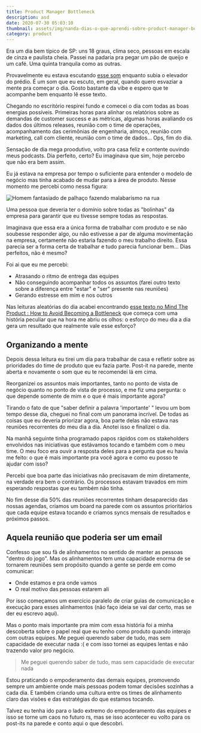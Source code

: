 ```yaml
---
title: Product Manager Bottleneck
description: asd
date: 2020-07-30 05:03:10
thumbnail: assets/img/nanda-dias-o-que-aprendi-sobre-product-manager-bottleneck.jpeg
category: product
---
```

Era um dia bem típico de SP: uns 18 graus, clima seco, pessoas em escala de cinza e paulista cheia. Passei na padaria pra pegar um pão de queijo e um café. Uma quinta tranquila como as outras.

Provavelmente eu estava escutando [esse som](https://open.spotify.com/album/0TXzOGlqSKpRlpR8FDEzZL?highlight=spotify:track:20xGCo14PHgTfYHeD2oN6v) enquanto subia o elevador do prédio. É um som que eu escuto, em geral, quando quero esvaziar a mente pra começar o dia. Gosto bastante da vibe e espero que te acompanhe bem enquanto lê esse texto.

Chegando no escritório respirei fundo e comecei o dia com todas as boas energias possíveis. Primeiras horas para alinhar os relatórios sobre as demandas de customer success e as métricas, algumas horas avaliando os dados dos últimos releases, reunião com o time de operações, acompanhamento das cerimônias de engenharia, almoço, reunião com marketing, call com cliente, reunião com o time de dados... Ops, fim do dia.

Sensação de dia mega proodutivo, volto pra casa feliz e contente ouvindo meus podcasts. Dia perfeito, certo? Eu imaginava que sim, hoje percebo que não era bem assim.

Eu já estava na empresa por tempo o suficiente para entender o modelo de negócio mas tinha acabado de mudar para a área de produto. Nesse momento me percebi como nessa figura:

![Homem fantasiado de palhaço fazendo malabarismo na rua](assets/img/nanda-dias-o-que-aprendi-sobre-product-manager-bottleneck-malabarismo.jpeg "A produteira malabarista")

Uma pessoa que deveria ter o domínio sobre todas as "bolinhas" da empresa para garantir que eu tivesse sempre todas as respostas.

Imaginava que essa era a única forma de trabalhar com produto e se não soubesse responder algo, ou não estivesse a par de alguma movimentação na empresa, certamente não estaria fazendo o meu trabalho direito. Essa parecia ser a forma certa de trabalhar e tudo parecia funcionar bem... Dias perfeitos, não é mesmo?

Foi ai que eu me percebi:

* Atrasando o ritmo de entrega das equipes
* Não conseguindo acompanhar todos os assuntos (farei outro texto sobre a diferença entre "estar" e "ser" presente nas reuniões)
* Gerando estresse em mim e nos outros

Nas leituras aleatórias do dia acabei encontrando [esse texto no Mind The Product : How to Avoid Becoming a Bottleneck](https://www.mindtheproduct.com/indecision-in-product-how-to-avoid-becoming-a-bottleneck/) que começa com uma história peculiar que na hora me abriu os olhos: o esforço do meu dia a dia gera um resultado que realmente vale esse esforço?

## Organizando a mente

Depois dessa leitura eu tirei um dia para trabalhar de casa e refletir sobre as prioridades do time de produto que eu fazia parte. Post-it na parede, mente aberta e novamente o som que eu te recomendei lá em cima.

Reorganizei os assuntos mais importantes, tanto no ponto de vista de negócio quanto no ponto de vista de processo, e me fiz uma pergunta: o que depende somente de mim e o que é mais importante agora?

Tirando o fato de que "saber definir a palavra 'importante' " levou um bom tempo desse dia, cheguei no final com um panorama incrível. De todas as coisas que eu deveria priorizar agora, boa parte delas não estava nas reuniões recorrentes do meu dia a dia. Anotei isso e finalizei o dia.

Na manhã seguinte tinha programado papos rápidos com os stakeholders envolvidos nas iniciativas que estávamos tocando e também com o meu time. O meu foco era ouvir a resposta deles para a pergunta que eu havia me feito: o que é mais importante pra você agora e como eu posso te ajudar com isso?

Percebi que boa parte das iniciativas não precisavam de mim diretamente, na verdade era bem o contrário. Os processos estavam travados em mim esperando respostas que eu também não tinha.

No fim desse dia 50% das reuniões recorrentes tinham desaparecido das nossas agendas, criamos um board na parede com os assuntos prioritários que cada equipe estava tocando e criamos syncs mensais de resultados e próximos passos.

## Aquela reunião que poderia ser um email

Confesso que sou fã de alinhamentos no sentido de manter as pessoas "dentro do jogo". Mas os alinhamentos tem uma capacidade enorma de se tornarem reuniões sem propósito quando a gente se perde em como comunicar:

* Onde estamos e pra onde vamos
* O real motivo das pessoas estarem ali

Por isso começamos um exercício paralelo de criar guias de comunicação e execução para esses alinhamentos (não faço ideia se vai dar certo, mas se der eu escrevo aqui).

Mas o ponto mais importante pra mim com essa história foi a minha descoberta sobre o papel real que eu tenho como produto quando interajo com outras equipes. Me peguei querendo saber de tudo, mas sem capacidade de executar nada :( e com isso tornei as equipes lentas e não trazendo valor pro negócio.

> Me peguei querendo saber de tudo, mas sem capacidade de executar nada

Estou praticando o empoderamento das demais equipes, promovendo sempre um ambiente onde mais pessoas podem tomar decisões sozinhas a cada dia. E também criando uma cultura entre os times de alinhamento claro das visões e das estratégias do que estamos tocando.

Talvez eu tenha ido para o lado extremo do empoderamento das equipes e isso se torne um caos no futuro rs, mas se isso acontecer eu volto para os post-its na parede e conto aqui o que descobri.